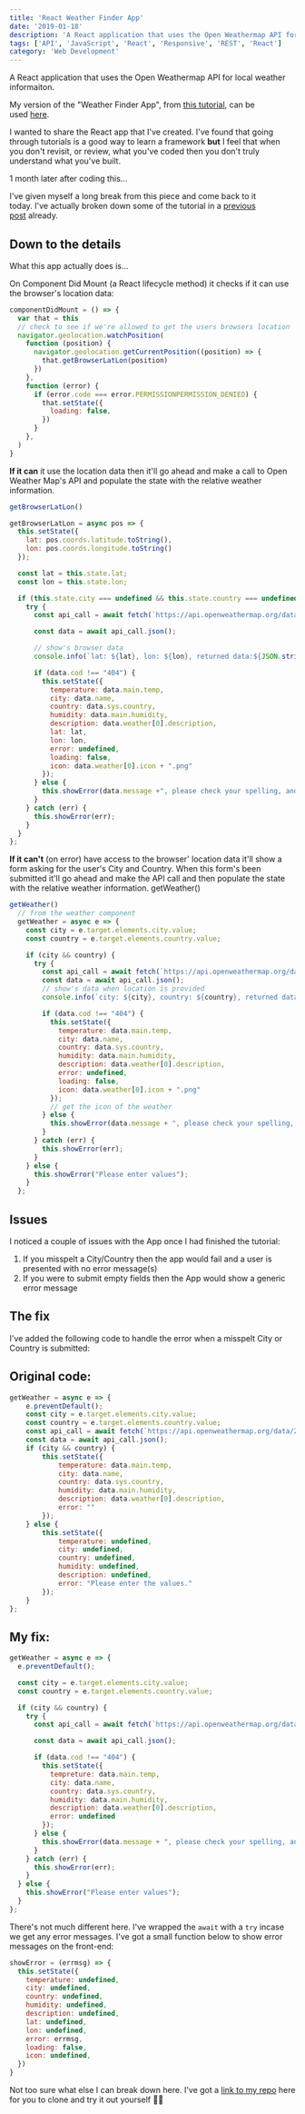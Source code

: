 ```yaml
---
title: 'React Weather Finder App'
date: '2019-01-18'
description: 'A React application that uses the Open Weathermap API for local weather informaiton.'
tags: ['API', 'JavaScript', 'React', 'Responsive', 'REST', 'React']
category: 'Web Development'
---
```


<p class="introduction">A React application that uses the Open Weathermap API for local weather informaiton.</p>

My version of the "Weather Finder App", from [this tutorial](https://www.youtube.com/watch?v=204C9yNeOYI&t=2450s), can be used [here](https://scriptedpixels.co.uk/playground/weather-finder/).

I wanted to share the React app that I've created. I've found that going through tutorials is a good way to learn a framework **but** I feel that when you don't revisit, or review, what you've coded then you don't truly understand what you've built.

1 month later after coding this...

I've given myself a long break from this piece and come back to it today. I've actually broken down some of the tutorial in a [previous post](https://scriptedpixels.co.uk/stateless-functional-components-in-react/) already.

## Down to the details

What this app actually does is...

On Component Did Mount (a React lifecycle method) it checks if it can use the browser's location data:

```js
componentDidMount = () => {
  var that = this
  // check to see if we're allowed to get the users browsers location
  navigator.geolocation.watchPosition(
    function (position) {
      navigator.geolocation.getCurrentPosition((position) => {
        that.getBrowserLatLon(position)
      })
    },
    function (error) {
      if (error.code === error.PERMISSIONPERMISSION_DENIED) {
        that.setState({
          loading: false,
        })
      }
    },
  )
}
```

**If it can** it use the location data then it'll go ahead and make a call to Open Weather Map's API and populate the state with the relative weather information.

```js
getBrowserLatLon()

getBrowserLatLon = async pos => {
  this.setState({
    lat: pos.coords.latitude.toString(),
    lon: pos.coords.longitude.toString()
  });

  const lat = this.state.lat;
  const lon = this.state.lon;

  if (this.state.city === undefined && this.state.country === undefined) {
    try {
      const api_call = await fetch(`https://api.openweathermap.org/data/2.5/weather?lat=${lat}&lon=${lon}&appid=${API_KEY}&units=metric`);

      const data = await api_call.json();

      // show's browser data
      console.info(`lat: ${lat}, lon: ${lon}, returned data:${JSON.stringify(data)}`);

      if (data.cod !== "404") {
        this.setState({
          temperature: data.main.temp,
          city: data.name,
          country: data.sys.country,
          humidity: data.main.humidity,
          description: data.weather[0].description,
          lat: lat,
          lon: lon,
          error: undefined,
          loading: false,
          icon: data.weather[0].icon + ".png"
        });
      } else {
        this.showError(data.message +", please check your spelling, and try again");
      }
    } catch (err) {
      this.showError(err);
    }
  }
};
```

**If it can't** (on error) have access to the browser' location data it'll show a form asking for the user's City and Country. When this form's been submitted it'll go ahead and make the API call and then populate the state with the relative weather information. getWeather()

```js
getWeather()
  // from the weather component
  getWeather = async e => {
    const city = e.target.elements.city.value;
    const country = e.target.elements.country.value;

    if (city && country) {
      try {
        const api_call = await fetch(`https://api.openweathermap.org/data/2.5/weather?q=${city},${country}&appid=${API_KEY}&units=metric`);
        const data = await api_call.json();
        // show's data when location is provided
        console.info(`city: ${city}, country: ${country}, returned data:${JSON.stringify(data)}`);

        if (data.cod !== "404") {
          this.setState({
            temperature: data.main.temp,
            city: data.name,
            country: data.sys.country,
            humidity: data.main.humidity,
            description: data.weather[0].description,
            error: undefined,
            loading: false,
            icon: data.weather[0].icon + ".png"
          });
          // get the icon of the weather
        } else {
          this.showError(data.message + ", please check your spelling, and try again");
        }
      } catch (err) {
        this.showError(err);
      }
    } else {
      this.showError("Please enter values");
    }
  };
```

## Issues

I noticed a couple of issues with the App once I had finished the tutorial:

1. If you misspelt a City/Country then the app would fail and a user is presented with no error message(s)
2. If you were to submit empty fields then the App would show a generic error message

## The fix

I've added the following code to handle the error when a misspelt City or Country is submitted:

## Original code:

```js
getWeather = async e => {
    e.preventDefault();
    const city = e.target.elements.city.value;
    const country = e.target.elements.country.value;
    const api_call = await fetch(`https://api.openweathermap.org/data/2.5/weather?q=${city},${country}&appid=${API_KEY}&units=metric`);
    const data = await api_call.json();
    if (city && country) {
        this.setState({
            temperature: data.main.temp,
            city: data.name,
            country: data.sys.country,
            humidity: data.main.humidity,
            description: data.weather[0].description,
            error: ""
        });
    } else {
        this.setState({
            temperature: undefined,
            city: undefined,
            country: undefined,
            humidity: undefined,
            description: undefined,
            error: "Please enter the values."
        });
    }
};
```

## My fix:

```js
getWeather = async e => {
  e.preventDefault();

  const city = e.target.elements.city.value;
  const country = e.target.elements.country.value;

  if (city && country) {
    try {
      const api_call = await fetch(`https://api.openweathermap.org/data/2.5/weather?q=${city},${country}&appid=${API_KEY}&units=metric`);

      const data = await api_call.json();

      if (data.cod !== "404") {
        this.setState({
          tempreture: data.main.temp,
          city: data.name,
          country: data.sys.country,
          humidity: data.main.humidity,
          description: data.weather[0].description,
          error: undefined
        });
      } else {
        this.showError(data.message + ", please check your spelling, and try again");
      }
    } catch (err) {
      this.showError(err);
    }
  } else {
    this.showError("Please enter values");
  }
};
```

There's not much different here. I've wrapped the `await` with a `try` incase we get any error messages. I've got a small function below to show error messages on the front-end:

```js
showError = (errmsg) => {
  this.setState({
    temperature: undefined,
    city: undefined,
    country: undefined,
    humidity: undefined,
    description: undefined,
    lat: undefined,
    lon: undefined,
    error: errmsg,
    loading: false,
    icon: undefined,
  })
}
```

Not too sure what else I can break down here. I've got a [link to my repo](https://bitbucket.org/KamBanwait/weather-finder/src/master/) here for you to clone and try it out yourself 👍🏽
